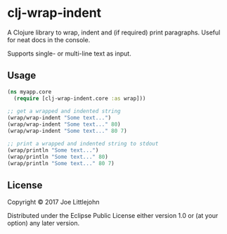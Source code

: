# clj-wrap-indent

A Clojure library to wrap, indent and (if required) print paragraphs. Useful for neat docs in the console.

Supports single- or multi-line text as input.

## Usage

```clj
(ns myapp.core
  (require [clj-wrap-indent.core :as wrap]))
    
;; get a wrapped and indented string
(wrap/wrap-indent "Some text...")
(wrap/wrap-indent "Some text..." 80)
(wrap/wrap-indent "Some text..." 80 7)

;; print a wrapped and indented string to stdout
(wrap/println "Some text...")
(wrap/println "Some text..." 80)
(wrap/println "Some text..." 80 7)  
```

## License

Copyright © 2017 Joe Littlejohn

Distributed under the Eclipse Public License either version 1.0 or (at your option) any later version.
